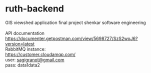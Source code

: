 # ruth-backend
GIS viewshed application final project shenkar software engineering<br />
<br />
API documentation<br />
https://documenter.getpostman.com/view/5698727/SzS2woJ6?version=latest
<br />
RabbitMQ instance:<br />
https://customer.cloudamqp.com/<br />
user: sagigranot@gmail.com<br />
pass: data1data2<br />
